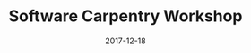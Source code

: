---
title: Software Carpentry Workshop
date: 2017-12-18
end_date: 2017-12-19
instructors:
- Kayla Peck
- Byron J. Smith
- William Close
helpers:
- Lisa Abernathy-Close
- Luis Zaman
- Akima George
site: https://UMSWC.github.io/2017-12-18-umich
etherpad: http://pad.software-carpentry.org/2017-12-18-umich
eventbrite: 39965003401
material: 
audience: 
---